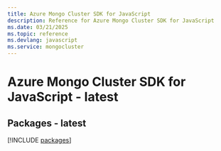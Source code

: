 ```yaml
---
title: Azure Mongo Cluster SDK for JavaScript
description: Reference for Azure Mongo Cluster SDK for JavaScript
ms.date: 03/21/2025
ms.topic: reference
ms.devlang: javascript
ms.service: mongocluster
---
```

# Azure Mongo Cluster SDK for JavaScript - latest
## Packages - latest
[!INCLUDE [packages](mongo-cluster-index.md)]
